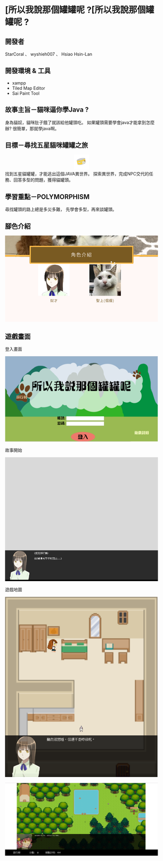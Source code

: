 [所以我說那個罐罐呢 ?[所以我說那個罐罐呢 ?
===

## 開發者

StarCoral 、 wyshieh007 、 Hsiao Hsin-Lan

開發環境 & 工具
---

+ xampp
+ Tiled Map Editor
+ Sai Paint Tool


故事主旨－貓咪逼你學Java ?
---
身為貓奴，貓咪肚子餓了就該給他罐頭吃。
如果罐頭需要學會java才能拿到怎麼辦? 很簡單，那就學java啊。

目標－尋找五星貓咪罐罐之旅
---
<div align=center><img width="50" height="50" src="https://github.com/StarCoral/Where_is_can/blob/master/picture/%E9%A0%82%E7%B4%9A%E7%BD%90%E9%A0%AD.png"/></div>
找到五星貓罐罐，才能逃出這個JAVA異世界。
探索異世界，完成NPC交代的任務、回答多型的問題，獲得貓罐頭。

學習重點－POLYMORPHISM
---
尋找罐頭的路上總是多災多難，
先學會多型，再來談罐頭。

## 腳色介紹

![Role](https://github.com/StarCoral/Where_is_can/blob/master/picture/%E8%A7%92%E8%89%B2.png)

## 遊戲畫面

登入畫面

![Login](https://github.com/StarCoral/Where_is_can/blob/master/picture/%E7%99%BB%E9%8C%84%E7%95%AB%E9%9D%A2.PNG)

故事開始

![Story](https://github.com/StarCoral/Where_is_can/blob/master/picture/%E6%95%85%E4%BA%8B%E9%96%8B%E5%A7%8B.PNG)

遊戲地圖

![game1](https://github.com/StarCoral/Where_is_can/blob/master/picture/%E9%81%8A%E6%88%B2%E9%96%8B%E5%A7%8B02.PNG)


![game2](https://github.com/StarCoral/Where_is_can/blob/master/picture/%E8%88%87npc%E5%B0%8D%E8%A9%B1.PNG)
